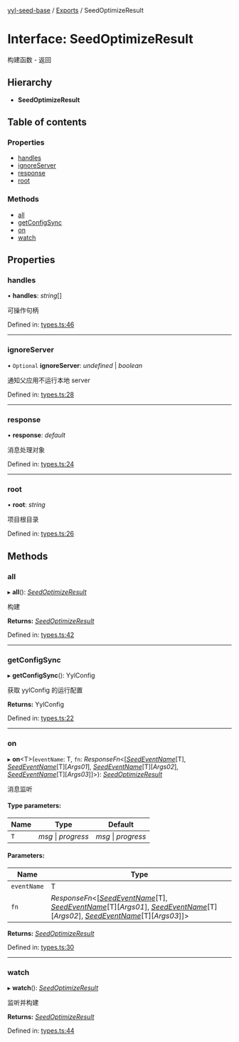 [yyl-seed-base](../README.md) / [Exports](../modules.md) / SeedOptimizeResult

# Interface: SeedOptimizeResult

构建函数 - 返回

## Hierarchy

* **SeedOptimizeResult**

## Table of contents

### Properties

- [handles](seedoptimizeresult.md#handles)
- [ignoreServer](seedoptimizeresult.md#ignoreserver)
- [response](seedoptimizeresult.md#response)
- [root](seedoptimizeresult.md#root)

### Methods

- [all](seedoptimizeresult.md#all)
- [getConfigSync](seedoptimizeresult.md#getconfigsync)
- [on](seedoptimizeresult.md#on)
- [watch](seedoptimizeresult.md#watch)

## Properties

### handles

• **handles**: *string*[]

可操作句柄

Defined in: [types.ts:46](https://github.com/jackness1208/yyl-seed-base/blob/c2ccaa7/src/types.ts#L46)

___

### ignoreServer

• `Optional` **ignoreServer**: *undefined* \| *boolean*

通知父应用不运行本地 server

Defined in: [types.ts:28](https://github.com/jackness1208/yyl-seed-base/blob/c2ccaa7/src/types.ts#L28)

___

### response

• **response**: *default*

消息处理对象

Defined in: [types.ts:24](https://github.com/jackness1208/yyl-seed-base/blob/c2ccaa7/src/types.ts#L24)

___

### root

• **root**: *string*

项目根目录

Defined in: [types.ts:26](https://github.com/jackness1208/yyl-seed-base/blob/c2ccaa7/src/types.ts#L26)

## Methods

### all

▸ **all**(): [*SeedOptimizeResult*](seedoptimizeresult.md)

构建

**Returns:** [*SeedOptimizeResult*](seedoptimizeresult.md)

Defined in: [types.ts:42](https://github.com/jackness1208/yyl-seed-base/blob/c2ccaa7/src/types.ts#L42)

___

### getConfigSync

▸ **getConfigSync**(): YylConfig

获取 yylConfig 的运行配置

**Returns:** YylConfig

Defined in: [types.ts:22](https://github.com/jackness1208/yyl-seed-base/blob/c2ccaa7/src/types.ts#L22)

___

### on

▸ **on**<T\>(`eventName`: T, `fn`: *ResponseFn*<[[*SeedEventName*](seedeventname.md)[T], [*SeedEventName*](seedeventname.md)[T][*Args01*], [*SeedEventName*](seedeventname.md)[T][*Args02*], [*SeedEventName*](seedeventname.md)[T][*Args03*]]\>): [*SeedOptimizeResult*](seedoptimizeresult.md)

消息监听

#### Type parameters:

Name | Type | Default |
------ | ------ | ------ |
`T` | *msg* \| *progress* | *msg* \| *progress* |

#### Parameters:

Name | Type |
------ | ------ |
`eventName` | T |
`fn` | *ResponseFn*<[[*SeedEventName*](seedeventname.md)[T], [*SeedEventName*](seedeventname.md)[T][*Args01*], [*SeedEventName*](seedeventname.md)[T][*Args02*], [*SeedEventName*](seedeventname.md)[T][*Args03*]]\> |

**Returns:** [*SeedOptimizeResult*](seedoptimizeresult.md)

Defined in: [types.ts:30](https://github.com/jackness1208/yyl-seed-base/blob/c2ccaa7/src/types.ts#L30)

___

### watch

▸ **watch**(): [*SeedOptimizeResult*](seedoptimizeresult.md)

监听并构建

**Returns:** [*SeedOptimizeResult*](seedoptimizeresult.md)

Defined in: [types.ts:44](https://github.com/jackness1208/yyl-seed-base/blob/c2ccaa7/src/types.ts#L44)
